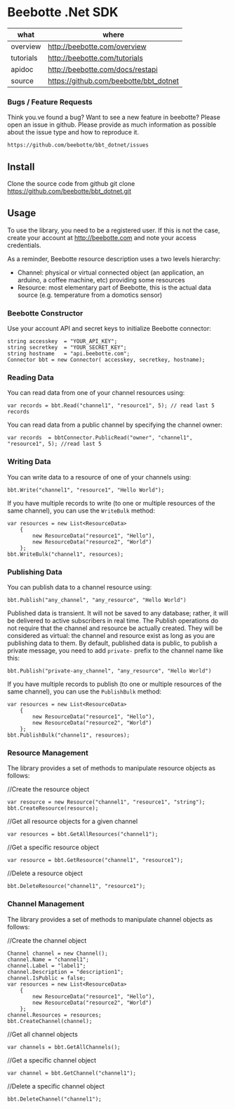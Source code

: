 Beebotte .Net SDK
===================

| what          | where                                  |
|---------------|----------------------------------------|
| overview      | http://beebotte.com/overview           |
| tutorials     | http://beebotte.com/tutorials          |
| apidoc        | http://beebotte.com/docs/restapi       |
| source        | https://github.com/beebotte/bbt_dotnet |

### Bugs / Feature Requests

Think you.ve found a bug? Want to see a new feature in beebotte? Please open an
issue in github. Please provide as much information as possible about the issue type and how to reproduce it.

    https://github.com/beebotte/bbt_dotnet/issues
    
## Install

Clone the source code from github
    git clone https://github.com/beebotte/bbt_dotnet.git
  
## Usage
To use the library, you need to be a registered user. If this is not the case, create your account at <http://beebotte.com> and note your access credentials.

As a reminder, Beebotte resource description uses a two levels hierarchy:

* Channel: physical or virtual connected object (an application, an arduino, a coffee machine, etc) providing some resources
* Resource: most elementary part of Beebotte, this is the actual data source (e.g. temperature from a domotics sensor)
  
### Beebotte Constructor
Use your account API and secret keys to initialize Beebotte connector:

    string accesskey  = "YOUR_API_KEY";
    string secretkey  = "YOUR_SECRET_KEY";
    string hostname   = "api.beebotte.com";
    Connector bbt = new Connector( accesskey, secretkey, hostname);
    
### Reading Data
You can read data from one of your channel resources using:

    var records = bbt.Read("channel1", "resource1", 5); // read last 5 records
    
You can read data from a public channel by specifying the channel owner:

    var records  = bbtConnector.PublicRead("owner", "channel1", "resource1", 5); //read last 5 
    
### Writing Data
You can write data to a resource of one of your channels using:

    bbt.Write("channel1", "resource1", "Hello World");
   
If you have multiple records to write (to one or multiple resources of the same channel), you can use the `WriteBulk` method:

    var resources = new List<ResourceData>
        {
            new ResourceData("resource1", "Hello"),
            new ResourceData("resource2", "World")
        };
    bbt.WriteBulk("channel1", resources);

### Publishing Data
You can publish data to a channel resource using:

    bbt.Publish("any_channel", "any_resource", "Hello World")

Published data is transient. It will not be saved to any database; rather, it will be delivered to active subscribers in real time. 
The Publish operations do not require that the channel and resource be actually created. 
They will be considered as virtual: the channel and resource exist as long as you are publishing data to them. 
By default, published data is public, to publish a private message, you need to add `private-` prefix to the channel name like this:

    bbt.Publish("private-any_channel", "any_resource", "Hello World")

If you have multiple records to publish (to one or multiple resources of the same channel), you can use the `PublishBulk` method:

    var resources = new List<ResourceData>
        {
            new ResourceData("resource1", "Hello"),
            new ResourceData("resource2", "World")
        };
    bbt.PublishBulk("channel1", resources);

### Resource Management
The library provides a set of methods to manipulate resource objects as follows:

//Create the resource object

    var resource = new Resource("channel1", "resource1", "string");
    bbt.CreateResource(resource);    

//Get all resource objects for a given channel

    var resources = bbt.GetAllResources("channel1");
    
//Get a specific resource object

    var resource = bbt.GetResource("channel1", "resource1");
    
//Delete a resource object

    bbt.DeleteResource("channel1", "resource1");

### Channel Management
The library provides a set of methods to manipulate channel objects as follows:

//Create the channel object

    Channel channel = new Channel();
    channel.Name = "channel1";
    channel.Label = "label1";
    channel.Description = "description1";
    channel.IsPublic = false;
    var resources = new List<ResourceData>
        {
            new ResourceData("resource1", "Hello"),
            new ResourceData("resource2", "World")
        };
    channel.Resources = resources;
    bbt.CreateChannel(channel);

//Get all channel objects

    var channels = bbt.GetAllChannels();

//Get a specific channel object

    var channel = bbt.GetChannel("channel1");

//Delete a specific channel object

    bbt.DeleteChannel("channel1");
